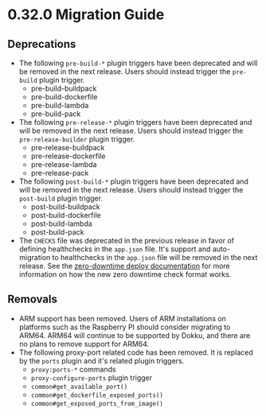 # 0.32.0 Migration Guide

## Deprecations

- The following `pre-build-*` plugin triggers have been deprecated and will be removed in the next release. Users should instead trigger the `pre-build` plugin trigger.
    - pre-build-buildpack
    - pre-build-dockerfile
    - pre-build-lambda
    - pre-build-pack
- The following `pre-release-*` plugin triggers have been deprecated and will be removed in the next release. Users should instead trigger the `pre-release-builder` plugin trigger.
    - pre-release-buildpack
    - pre-release-dockerfile
    - pre-release-lambda
    - pre-release-pack
- The following `post-build-*` plugin triggers have been deprecated and will be removed in the next release. Users should instead trigger the `post-build` plugin trigger.
    - post-build-buildpack
    - post-build-dockerfile
    - post-build-lambda
    - post-build-pack
- The `CHECKS` file was deprecated in the previous release in favor of defining healthchecks in the `app.json` file. It's support and auto-migration to healthchecks in the `app.json` file will be removed in the next release. See the [zero-downtime deploy documentation](/docs/deployment/zero-downtime-deploys.md) for more information on how the new zero downtime check format works.

## Removals

- ARM support has been removed. Users of ARM installations on platforms such as the Raspberry PI should consider migrating to ARM64. ARM64 will continue to be supported by Dokku, and there are no plans to remove support for ARM64.
- The following proxy-port related code has been removed. It is replaced by the `ports` plugin and it's related plugin triggers.
    - `proxy:ports-*` commands
    - `proxy-configure-ports` plugin trigger
    - `common#get_available_port()`
    - `common#get_dockerfile_exposed_ports()`
    - `common#get_exposed_ports_from_image()`

